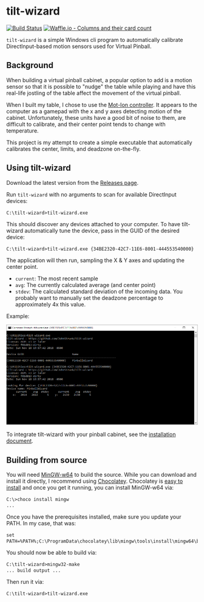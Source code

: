 # tilt-wizard

[![Build
Status](https://dev.azure.com/johnstrunk/tilt-wizard/_apis/build/status/JohnStrunk.tilt-wizard)](https://dev.azure.com/johnstrunk/tilt-wizard/_build/latest?definitionId=1)
[![Waffle.io - Columns and their card
count](https://badge.waffle.io/JohnStrunk/tilt-wizard.svg?columns=all)](https://waffle.io/JohnStrunk/tilt-wizard)

`tilt-wizard` is a simple Windows cli program to automatically calibrate
DirectInput-based motion sensors used for Virtual Pinball.

## Background

When building a virtual pinball cabinet, a popular option to add is a motion
sensor so that it is possible to "nudge" the table while playing and have this
real-life jostling of the table affect the movement of the virtual pinball.

When I built my table, I chose to use the [Mot-Ion
controller](http://www.nanotechgaming.com/mot-ionkit.php). It appears to the
computer as a gamepad with the x and y axes detecting motion of the cabinet.
Unfortunately, these units have a good bit of noise to them, are difficult to
calibrate, and their center point tends to change with temperature.

This project is my attempt to create a simple executable that automatically
calibrates the center, limits, and deadzone on-the-fly.

## Using tilt-wizard

Download the latest version from the [Releases
page](https://github.com/JohnStrunk/tilt-wizard/releases).

Run `tilt-wizard` with no arguments to scan for available DirectInput devices:

```
C:\tilt-wizard>tilt-wizard.exe
```

This should discover any devices attached to your computer. To have tilt-wizard
automatically tune the device, pass in the GUID of the desired device:

```
C:\tilt-wizard>tilt-wizard.exe {34BE2320-42C7-11E6-8001-444553540000}
```

The application will then run, sampling the X & Y axes and updating the center
point.

- `current`: The most recent sample
- `avg`: The currently calculated average (and center point)
- `stdev`: The calculated standard deviation of the incoming data. You probably
  want to manually set the deadzone percentage to approximately 4x this value.

Example:

![Example output fo tilt-wizard](docs/images/output.png)

To integrate tilt-wizard with your pinball cabinet, see the [installation
document](docs/installation.md).

## Building from source

You will need [MinGW-w64](http://www.mingw-w64.org/) to build the source. While
you can download and install it directly, I recommend using
[Chocolatey](https://chocolatey.org/). Chocolatey is [easy to
install](https://chocolatey.org/install#install-with-cmdexe) and once you get it
running, you can install MinGW-w64 via:

```
C:\>choco install mingw
...
```

Once you have the prerequisites installed, make sure you update your PATH. In my case, that was:

```
set PATH=%PATH%;C:\ProgramData\chocolatey\lib\mingw\tools\install\mingw64\bin
```

You should now be able to build via:

```
C:\tilt-wizard>mingw32-make
... build output ...
```

Then run it via:

```
C:\tilt-wizard>tilt-wizard.exe
```
